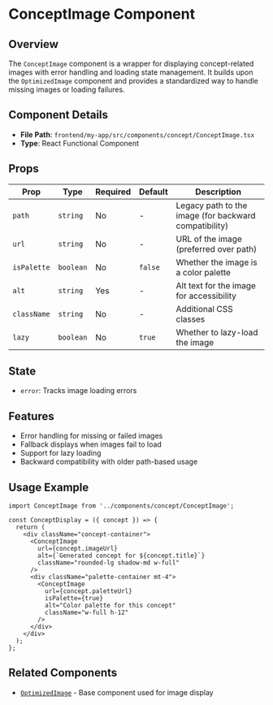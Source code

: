 # ConceptImage Component

## Overview

The `ConceptImage` component is a wrapper for displaying concept-related images with error handling and loading state management. It builds upon the `OptimizedImage` component and provides a standardized way to handle missing images or loading failures.

## Component Details

- **File Path**: `frontend/my-app/src/components/concept/ConceptImage.tsx`
- **Type**: React Functional Component

## Props

| Prop        | Type      | Required | Default | Description                                     |
|-------------|-----------|----------|---------|-------------------------------------------------|
| `path`      | `string`  | No       | -       | Legacy path to the image (for backward compatibility) |
| `url`       | `string`  | No       | -       | URL of the image (preferred over path)          |
| `isPalette` | `boolean` | No       | `false` | Whether the image is a color palette            |
| `alt`       | `string`  | Yes      | -       | Alt text for the image for accessibility        |
| `className` | `string`  | No       | -       | Additional CSS classes                          |
| `lazy`      | `boolean` | No       | `true`  | Whether to lazy-load the image                  |

## State

- `error`: Tracks image loading errors

## Features

- Error handling for missing or failed images
- Fallback displays when images fail to load
- Support for lazy loading
- Backward compatibility with older path-based usage

## Usage Example

```tsx
import ConceptImage from '../components/concept/ConceptImage';

const ConceptDisplay = ({ concept }) => {
  return (
    <div className="concept-container">
      <ConceptImage 
        url={concept.imageUrl}
        alt={`Generated concept for ${concept.title}`}
        className="rounded-lg shadow-md w-full"
      />
      <div className="palette-container mt-4">
        <ConceptImage 
          url={concept.paletteUrl}
          isPalette={true}
          alt="Color palette for this concept"
          className="w-full h-12"
        />
      </div>
    </div>
  );
};
```

## Related Components

- [`OptimizedImage`](../ui/OptimizedImage.md) - Base component used for image display 
